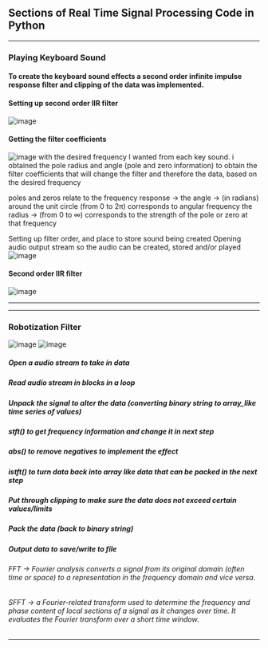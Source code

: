 ## Sections of Real Time Signal Processing Code in Python
***
### Playing Keyboard Sound
#### To create the keyboard sound effects a second order infinite impulse response filter and clipping of the data was implemented. 
#### Setting up second order IIR filter
![image](https://github.com/user-attachments/assets/5c887339-dfe8-442b-be74-51b86d22a6e3)

#### Getting the filter coefficients
![image](https://github.com/user-attachments/assets/62b78268-fe98-4a74-abc5-6f10dedee140)
with the desired frequency I wanted from each key sound. i obtained the pole radius and angle (pole and zero information) to obtain the filter coefficients that will change the filter and therefore the data, based on the desired frequency

poles and zeros relate to the frequency response ->
the angle -> (in radians) around the unit circle (from 0 to 2π) corresponds to angular frequency
the radius -> (from 0 to ∞) corresponds to the strength of the pole or zero at that frequency


Setting up filter order, and place to store sound being created
Opening audio output stream so the audio can be created, stored and/or played
![image](https://github.com/user-attachments/assets/abc6c2a9-4fad-40f0-b5ff-f9210788c342)

#### Second order IIR filter
![image](https://github.com/user-attachments/assets/abf52ebf-a254-4ae1-8b24-d9c20bc8be4a)
***
***
### Robotization Filter
![image](https://github.com/user-attachments/assets/0644e009-2694-4793-aff8-a2c3050a2160)
![image](https://github.com/user-attachments/assets/ab3088c4-5650-4549-8125-4be790027ce6)

##### Open a audio stream to take in data
##### Read audio stream in blocks in a loop
##### Unpack the signal to alter the data (converting binary string to array_like time series of values)
##### stft() to get frequency information and change it in next step
##### abs() to remove negatives to implement the effect
##### istft() to turn data back into array like data that can be packed in the next step
##### Put through clipping to make sure the data does not exceed certain values/limits
##### Pack the data (back to binary string)
##### Output data to save/write to file

###### FFT -> Fourier analysis converts a signal from its original domain (often time or space) to a representation in the frequency domain and vice versa.

###### SFFT -> a Fourier-related transform used to determine the frequency and phase content of local sections of a signal as it changes over time. It evaluates the Fourier transform over a short time window.
***

